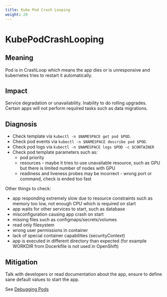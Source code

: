 ```yaml
---
title: Kube Pod Crash Looping
weight: 20
---
```


# KubePodCrashLooping

## Meaning

Pod is in CrashLoop which means the app dies or is unresponsive and 
kubernetes tries to restart it automatically.

## Impact

Service degradation or unavailability.
Inability to do rolling upgrades.
Certain apps will not perform required tasks such as data migrations.

## Diagnosis

- Check template via `kubectl -n $NAMESPACE get pod $POD`.
- Check pod events via `kubectl -n $NAMESPACE describe pod $POD`.
- Check pod logs via `kubectl -n $NAMESPACE logs $POD -c $CONTAINER`
- Check pod template parameters such as:
  - pod priority
  - resources - maybe it tries to use unavailable resource, such as GPU but there is limited number of nodes with GPU
  - readiness and liveness probes may be incorrect - wrong port or command, check is ended too fast

Other things to check:

- app responding extremely slow due to resource constraints such as memory too low, not enough CPU which is required on start
- app waits for other services to start, such as database
- misconfiguration causing app crash on start
- missing files such as configmaps/secrets/volumes
- read only filesystem
- wrong user permissions in container
- lack of special container capabilities (securityContext)
- app is executed in different directory than expected (for example WORKDIR from Docerkfile is not used in OpenShift)

## Mitigation

Talk with developers or read documentation about the app, ensure to define
sane default values to start the app.

See [Debugging Pods](https://kubernetes.io/docs/tasks/debug-application-cluster/debug-application/#debugging-pods)
